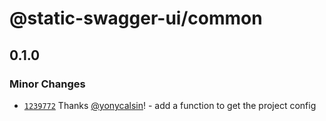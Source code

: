 # @static-swagger-ui/common

## 0.1.0

### Minor Changes

- [`1239772`](https://github.com/yonycalsin/static-swagger-ui/commit/123977249506cd9d09970342f6484fbc3d0b045b) Thanks [@yonycalsin](https://github.com/yonycalsin)! - add a function to get the project config
